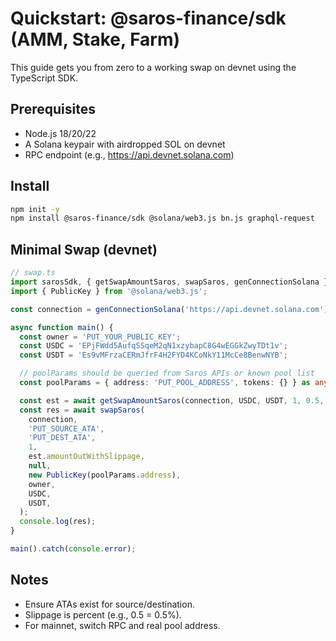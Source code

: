 # Quickstart: @saros-finance/sdk (AMM, Stake, Farm)

This guide gets you from zero to a working swap on devnet using the TypeScript SDK.

## Prerequisites
- Node.js 18/20/22
- A Solana keypair with airdropped SOL on devnet
- RPC endpoint (e.g., https://api.devnet.solana.com)

## Install
```bash
npm init -y
npm install @saros-finance/sdk @solana/web3.js bn.js graphql-request
```

## Minimal Swap (devnet)
```ts
// swap.ts
import sarosSdk, { getSwapAmountSaros, swapSaros, genConnectionSolana } from '@saros-finance/sdk';
import { PublicKey } from '@solana/web3.js';

const connection = genConnectionSolana('https://api.devnet.solana.com');

async function main() {
  const owner = 'PUT_YOUR_PUBLIC_KEY';
  const USDC = 'EPjFWdd5AufqSSqeM2qN1xzybapC8G4wEGGkZwyTDt1v';
  const USDT = 'Es9vMFrzaCERmJfrF4H2FYD4KCoNkY11McCe8BenwNYB';

  // poolParams should be queried from Saros APIs or known pool list
  const poolParams = { address: 'PUT_POOL_ADDRESS', tokens: {} } as any;

  const est = await getSwapAmountSaros(connection, USDC, USDT, 1, 0.5, poolParams);
  const res = await swapSaros(
    connection,
    'PUT_SOURCE_ATA',
    'PUT_DEST_ATA',
    1,
    est.amountOutWithSlippage,
    null,
    new PublicKey(poolParams.address),
    owner,
    USDC,
    USDT,
  );
  console.log(res);
}

main().catch(console.error);
```

## Notes
- Ensure ATAs exist for source/destination.
- Slippage is percent (e.g., 0.5 = 0.5%).
- For mainnet, switch RPC and real pool address.
